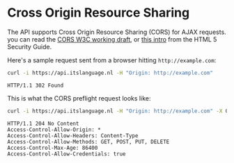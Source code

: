 # Cross Origin Resource Sharing

The API supports Cross Origin Resource Sharing (CORS) for AJAX requests.
you can read the [CORS W3C working draft](http://www.w3.org/TR/cors), or
[this intro](http://code.google.com/p/html5security/wiki/CrossOriginRequestSecurity) from the
HTML 5 Security Guide.

Here's a sample request sent from a browser hitting
`http://example.com`:

```bash
curl -i https://api.itslanguage.nl -H "Origin: http://example.com"
```
```http
HTTP/1.1 302 Found
```

This is what the CORS preflight request looks like:

```bash
curl -i https://api.itslanguage.nl -H "Origin: http://example.com" -X OPTIONS
```
```http
HTTP/1.1 204 No Content
Access-Control-Allow-Origin: *
Access-Control-Allow-Headers: Content-Type
Access-Control-Allow-Methods: GET, POST, PUT, DELETE
Access-Control-Max-Age: 86400
Access-Control-Allow-Credentials: true
```

